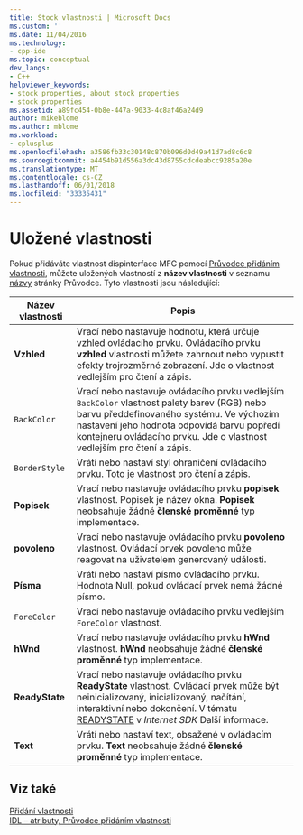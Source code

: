 ```yaml
---
title: Stock vlastnosti | Microsoft Docs
ms.custom: ''
ms.date: 11/04/2016
ms.technology:
- cpp-ide
ms.topic: conceptual
dev_langs:
- C++
helpviewer_keywords:
- stock properties, about stock properties
- stock properties
ms.assetid: a89fc454-0b8e-447a-9033-4c8af46a24d9
author: mikeblome
ms.author: mblome
ms.workload:
- cplusplus
ms.openlocfilehash: a3586fb33c30148c870b096d0d49a41d7ad8c6c8
ms.sourcegitcommit: a4454b91d556a3dc43d8755cdcdeabcc9285a20e
ms.translationtype: MT
ms.contentlocale: cs-CZ
ms.lasthandoff: 06/01/2018
ms.locfileid: "33335431"
---
```

# <a name="stock-properties"></a>Uložené vlastnosti
Pokud přidáváte vlastnost dispinterface MFC pomocí [Průvodce přidáním vlastnosti](../ide/idl-attributes-add-property-wizard.md), můžete uložených vlastností z **název vlastnosti** v seznamu [názvy](../ide/names-add-property-wizard.md) stránky Průvodce. Tyto vlastnosti jsou následující:  
  
|Název vlastnosti|Popis|  
|-------------------|-----------------|  
|**Vzhled**|Vrací nebo nastavuje hodnotu, která určuje vzhled ovládacího prvku. Ovládacího prvku **vzhled** vlastnosti můžete zahrnout nebo vypustit efekty trojrozměrné zobrazení. Jde o vlastnost vedlejším pro čtení a zápis.|  
|`BackColor`|Vrací nebo nastavuje ovládacího prvku vedlejším `BackColor` vlastnost palety barev (RGB) nebo barvu předdefinovaného systému. Ve výchozím nastavení jeho hodnota odpovídá barvu popředí kontejneru ovládacího prvku. Jde o vlastnost vedlejším pro čtení a zápis.|  
|`BorderStyle`|Vrátí nebo nastaví styl ohraničení ovládacího prvku. Toto je vlastnost pro čtení a zápis.|  
|**Popisek**|Vrací nebo nastavuje ovládacího prvku **popisek** vlastnost. Popisek je název okna. **Popisek** neobsahuje žádné **členské proměnné** typ implementace.|  
|**povoleno**|Vrací nebo nastavuje ovládacího prvku **povoleno** vlastnost. Ovládací prvek povoleno může reagovat na uživatelem generovaný události.|  
|**Písma**|Vrátí nebo nastaví písmo ovládacího prvku. Hodnota Null, pokud ovládací prvek nemá žádné písmo.|  
|`ForeColor`|Vrací nebo nastavuje ovládacího prvku vedlejším `ForeColor` vlastnost.|  
|**hWnd**|Vrací nebo nastavuje ovládacího prvku **hWnd** vlastnost. **hWnd** neobsahuje žádné **členské proměnné** typ implementace.|  
|**ReadyState**|Vrací nebo nastavuje ovládacího prvku **ReadyState** vlastnost. Ovládací prvek může být neinicializovaný, inicializovaný, načítání, interaktivní nebo dokončení. V tématu [READYSTATE](https://msdn.microsoft.com/en-us/library/aa768362.aspx) v *Internet SDK* Další informace.|  
|**Text**|Vrátí nebo nastaví text, obsažené v ovládacím prvku. **Text** neobsahuje žádné **členské proměnné** typ implementace.|  
  
## <a name="see-also"></a>Viz také  
 [Přidání vlastnosti](../ide/adding-a-property-visual-cpp.md)   
 [IDL – atributy, Průvodce přidáním vlastnosti](../ide/idl-attributes-add-property-wizard.md)